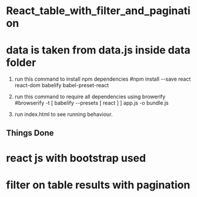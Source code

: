 # React_table_with_filter_and_pagination
# data is taken from data.js inside data folder


1. run this command to install npm dependencies
#npm install --save react react-dom babelify babel-preset-react

2. run this command to require all dependencies using browerify
#browserify -t [ babelify --presets [ react ] ] app.js -o bundle.js

3. run index.html to see running behaviour.

## Things Done
# react js with bootstrap used
# filter on table results with pagination